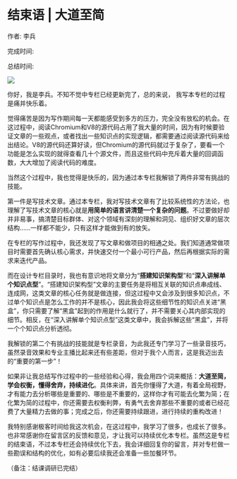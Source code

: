 # 结束语 \| 大道至简

作者: 李兵

完成时间:

总结时间:

![](<https://static001.geekbang.org/resource/image/77/15/7771127c4692f770b563643538328b15.jpg>)

<audio><source src="https://static001.geekbang.org/resource/audio/81/42/81a9e16a93f0610285b4ba5e75338d42.mp3" type="audio/mpeg"></audio>

你好，我是李兵。不知不觉中专栏已经更新完了，总的来说， 我写本专栏的过程是痛并快乐着。

觉得痛苦是因为写作期间每一天都能感受到多方的压力，完全没有放松的机会。在这过程中，阅读Chromium和V8的源代码占用了我大量的时间，因为有时候要验证文章的一些观点，或者找出一些知识点的实现逻辑，都需要通过阅读源代码来给出结论。V8的源代码还算好读，但Chromium的源代码就过于复杂了，要看一个功能是怎么实现的就得查看几十个源文件，而且这些代码中充斥着大量的回调函数，大大增加了阅读代码的难度。

当然这个过程中，我也觉得是快乐的，因为通过本专栏我解锁了两件非常有挑战的技能。

第一件是写技术文章。通过本专栏，我对写技术文章有了比较系统性的方法论，也理解了写技术文章的核心就是**用简单的语言讲清楚一个复杂的问题**。不过要做好却并非易事，搞清楚目标群体、对这个领域有深刻的理解和洞见、组织好文章的层次结构……一样都不能少，只有这样才能做到有的放矢。

在专栏的写作过程中，我还发现了写文章和做项目的相通之处。我们知道通常做项目时需要首先确认核心需求，并快速交付一个最小可行产品，然后再根据实际的需求来迭代产品。

而在设计专栏目录时，我也有意识地将文章分为“**搭建知识架构型**”和“**深入讲解单个知识点型**”。“搭建知识架构型”文章的主要任务是将相互关联的知识点串成线、连成网，这类文章的核心任务就是做连接，但这过程中又会涉及到很多知识点，不过单个知识点是怎么工作的并不是核心，因此我会将这些细节性的知识点关进“黑盒”，你只需要了解“黑盒”起到的作用是什么就行了，并不需要关心其内部实现的细节。相反，在“深入讲解单个知识点型”这类文章中，我会拆解这些“黑盒”，并将一个个知识点分析透彻。

<!-- [[[read_end]]] -->

我解锁的第二个有挑战的技能就是专栏录音，为此我还专门学习了一些录音技巧，虽然录音效果和专业主播比起来还有些差距，但对于我个人而言，这是我迈出去的“重要的第一步”！

如果非让我总结写作过程中的一些经验和心得，我会用四个词来概括：**大道至简，学会权衡，懂得舍弃，持续进化**。具体来讲，首先你懂得了大道，有着全局视野，才有能力去分析哪些是重要的、哪些是不重要的，这样你才有可能去化繁为简；在化繁为简的过程中，你还需要去权衡利弊，有勇气去舍弃那些不重要的或者已经花费了大量精力去做的事；完成之后，你还需要持续跟进，进行持续的重构改进！

我特别感谢极客时间给我这次机会，在这过程中，我学习了很多，也成长了很多。也非常感谢你在留言区的反馈和意见，才让我可以持续优化本专栏。虽然这是专栏的结束语，不过本专栏还会持续优化下去，我会详细回复你的留言，并对专栏做一些勘误和结构的优化，如有必要后续我还会准备一些加餐环节。

（备注：结课调研已完结）



